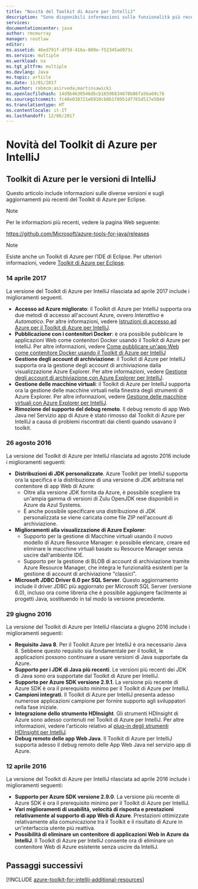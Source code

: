 ```yaml
---
title: "Novità del Toolkit di Azure per IntelliJ"
description: "Sono disponibili informazioni sulle funzionalità più recenti del Toolkit di Azure per IntelliJ."
services: 
documentationcenter: java
author: rmcmurray
manager: routlaw
editor: 
ms.assetid: 46ed791f-df59-416a-809e-f52345ad973c
ms.service: multiple
ms.workload: na
ms.tgt_pltfrm: multiple
ms.devlang: Java
ms.topic: article
ms.date: 11/01/2017
ms.author: robmcm;asirveda;martinsawicki
ms.openlocfilehash: 14d9b4630546dbcb16506834678b86fa56a69c76
ms.sourcegitcommit: fc48e038721e6910cb8b1f8951df765d517e504d
ms.translationtype: HT
ms.contentlocale: it-IT
ms.lasthandoff: 12/06/2017
---
```

# <a name="whats-new-in-the-azure-toolkit-for-intellij"></a>Novità del Toolkit di Azure per IntelliJ

## <a name="azure-toolkit-for-intellij-releases"></a>Toolkit di Azure per le versioni di IntelliJ
Questo articolo include informazioni sulle diverse versioni e sugli aggiornamenti più recenti del Toolkit di Azure per Eclipse.

> [!NOTE]
> Per le informazioni più recenti, vedere la pagina Web seguente:
> 
> <https://github.com/Microsoft/azure-tools-for-java/releases>

> [!NOTE]
> Esiste anche un Toolkit di Azure per l’IDE di Eclipse. Per ulteriori informazioni, vedere [Toolkit di Azure per Eclipse].
> 
> 

### <a name="april-14-2017"></a>14 aprile 2017
La versione del Toolkit di Azure per IntelliJ rilasciata ad aprile 2017 include i miglioramenti seguenti.

* **Accesso ad Azure migliorato**: il Toolkit di Azure per IntelliJ supporta ora due metodi di accesso all'account Azure, ovvero *Interattivo* e *Automatico*. Per altre informazioni, vedere [Istruzioni di accesso ad Azure per il Toolkit di Azure per IntelliJ].
* **Pubblicazione con i contenitori Docker**: è ora possibile pubblicare le applicazioni Web come contenitori Docker usando il Toolkit di Azure per IntelliJ. Per altre informazioni, vedere [Come pubblicare un'app Web come contenitore Docker usando il Toolkit di Azure per IntelliJ]
* **Gestione degli account di archiviazione**: il Toolkit di Azure per IntelliJ supporta ora la gestione degli account di archiviazione dalla visualizzazione Azure Explorer. Per altre informazioni, vedere [Gestione degli account di archiviazione con Azure Explorer per IntelliJ].
* **Gestione delle macchine virtuali**: il Toolkit di Azure per IntelliJ supporta ora la gestione delle macchine virtuali nella finestra degli strumenti di Azure Explorer. Per altre informazioni, vedere [Gestione delle macchine virtuali con Azure Explorer per IntelliJ].
* **Rimozione del supporto del debug remoto**. Il debug remoto di app Web Java nel Servizio app di Azure è stato rimosso dal Toolkit di Azure per IntelliJ a causa di problemi riscontrati dai clienti quando usavano il toolkit.

### <a name="august-26-2016"></a>26 agosto 2016
La versione del Toolkit di Azure per IntelliJ rilasciata ad agosto 2016 include i miglioramenti seguenti:

* **Distribuzioni di JDK personalizzate**. Azure Toolkit per IntelliJ supporta ora la specifica e la distribuzione di una versione di JDK arbitraria nel contenitore di app Web di Azure:
  * Oltre alla versione JDK fornita da Azure, è possibile scegliere tra un'ampia gamma di versioni di Zulu OpenJDK rese disponibili in Azure da Azul Systems.
  * È anche possibile specificare una distribuzione di JDK personalizzata se viene caricata come file ZIP nell'account di archiviazione.
* **Miglioramenti alla visualizzazione di Azure Explorer**:
  * Supporto per la gestione di Macchine virtuali usando il nuovo modello di Azure Resource Manager: è possibile elencare, creare ed eliminare le macchine virtuali basate su Resource Manager senza uscire dall'ambiente IDE.
  * Supporto per la gestione di BLOB di account di archiviazione tramite Azure Resource Manager, che integra le funzionalità esistenti per la gestione di account di archiviazione "classici".
* **Microsoft JDBC Driver 6.0 per SQL Server**. Questo aggiornamento include il driver JDBC più aggiornato per Microsoft SQL Server (versione 6.0), incluso ora come libreria che è possibile aggiungere facilmente ai progetti Java, sostituendo in tal modo la versione precedente.

### <a name="june-29-2016"></a>29 giugno 2016
La versione del Toolkit di Azure per IntelliJ rilasciata a giugno 2016 include i miglioramenti seguenti:

* **Requisito Java 8**. Per il Toolkit Azure per IntelliJ è ora necessario Java 8. Sebbene questo requisito sia fondamentale per il toolkit, le applicazioni possono continuare a usare versioni di Java supportate da Azure.
* **Supporto per i JDK di Java più recenti**. Le versioni più recenti dei JDK di Java sono ora supportate dal Toolkit di Azure per IntelliJ.
* **Supporto per Azure SDK versione 2.9.1**. La versione più recente di Azure SDK è ora il prerequisito minimo per il Toolkit di Azure per IntelliJ.
* **Campioni integrati**. Il Toolkit di Azure per IntelliJ presenta adesso numerose applicazioni campione per fornire supporto agli sviluppatori nella fase iniziale.
* **Integrazione dello strumento HDInsight**. Gli strumenti HDInsight di Azure sono adesso contenuti nel Toolkit di Azure per IntelliJ. Per altre informazioni, vedere l'articolo relativo al [plug-in degli strumenti HDInsight per IntelliJ].
* **Debug remoto delle app Web Java**. Il Toolkit di Azure per IntelliJ supporta adesso il debug remoto delle App Web Java nel servizio app di Azure.

### <a name="april-12-2016"></a>12 aprile 2016
La versione del Toolkit di Azure per IntelliJ rilasciata ad aprile 2016 include i miglioramenti seguenti:

* **Supporto per Azure SDK versione 2.9.0**. La versione più recente di Azure SDK è ora il prerequisito minimo per il Toolkit di Azure per IntelliJ.
* **Vari miglioramenti di usabilità, velocità di risposta e prestazioni relativamente al supporto di app Web di Azure**. Prestazioni ottimizzate relativamente alla comunicazione tra il Toolkit e il risultato di Azure in un'interfaccia utente più reattiva.
* **Possibilità di eliminare un contenitore di applicazioni Web in Azure da IntelliJ**. Il Toolkit di Azure per IntelliJ consente ora di eliminare un contenitore Web di Azure esistente senza uscire da IntelliJ.

## <a name="next-steps"></a>Passaggi successivi

[!INCLUDE [azure-toolkit-for-intellij-additional-resources](../includes/azure-toolkit-for-intellij-additional-resources.md)]

<!-- URL List -->

[Toolkit di Azure per Eclipse]: ../eclipse/azure-toolkit-for-eclipse.md

[Istruzioni di accesso ad Azure per il Toolkit di Azure per IntelliJ]: ./azure-toolkit-for-intellij-sign-in-instructions.md
[Come pubblicare un'app Web come contenitore Docker usando il Toolkit di Azure per IntelliJ]: ./azure-toolkit-for-intellij-publish-as-docker-container.md
[Gestione degli account di archiviazione con Azure Explorer per IntelliJ]: ./azure-toolkit-for-intellij-managing-storage-accounts-using-azure-explorer.md
[Gestione delle macchine virtuali con Azure Explorer per IntelliJ]: ./azure-toolkit-for-intellij-managing-virtual-machines-using-azure-explorer.md

[Azure for Java Developers]: https://docs.microsoft.com/java/azure

[plug-in degli strumenti HDInsight per IntelliJ]: /azure/hdinsight/hdinsight-apache-spark-intellij-tool-plugin
